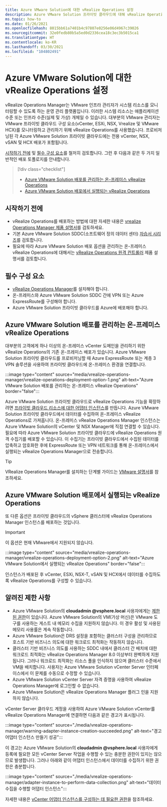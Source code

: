 ```yaml
---
title: Azure VMware Solution에 대한 vRealize Operations 설정
description: Azure VMware Solution 프라이빗 클라우드에 대해 vRealize Operations를 설정하는 방법을 알아봅니다.
ms.topic: how-to
ms.date: 01/26/2021
ms.openlocfilehash: 8015bb61a7401b4c97807e0256e06d4967c39026
ms.sourcegitcommit: 32e0fedb80b5a5ed0d2336cea18c3ec3b5015ca1
ms.translationtype: HT
ms.contentlocale: ko-KR
ms.lasthandoff: 03/30/2021
ms.locfileid: "104802491"
---
```

# <a name="set-up-vrealize-operations-for-azure-vmware-solution"></a>Azure VMware Solution에 대한 vRealize Operations 설정


vRealize Operations Manager는 VMware 인프라 관리자가 시스템 리소스를 모니터링할 수 있도록 하는 운영 관리 플랫폼입니다. 이러한 시스템 리소스는 애플리케이션 수준 또는 인프라 수준(실제 및 가상) 개체일 수 있습니다. 대부분의 VMware 관리자는 VMware 프라이빗 클라우드 구성 요소(vCenter, ESXi, NSX, Vrealize 및 VMware HCX)를 모니터링하고 관리하기 위해 vRealize Operations를 사용했습니다.  프로비저닝된 각 Azure VMware Solution 프라이빗 클라우드에는 전용 vCenter, NSX, vSAN 및 HCX 배포가 포함됩니다. 

[시작하기 전에](#before-you-begin) 및 [필수 구성 요소](#prerequisites)를 철저히 검토합니다. 그런 후 다음과 같은 두 가지 일반적인 배포 토폴로지를 안내합니다.

> [!div class="checklist"]
> * [Azure VMware Solution 배포를 관리하는 온-프레미스 vRealize Operations](#on-premises-vrealize-operations-managing-azure-vmware-solution-deployment)
> * [Azure VMware Solution 배포에서 실행되는 vRealize Operations](#vrealize-operations-running-on-azure-vmware-solution-deployment)

## <a name="before-you-begin"></a>시작하기 전에
* vRealize Operations를 배포하는 방법에 대한 자세한 내용은 [vrealize Operations Manager 제품 설명서](https://docs.vmware.com/en/vRealize-Operations-Manager/8.1/com.vmware.vcom.vapp.doc/GUID-7FFC61A0-7562-465C-A0DC-46D092533984.html)를 검토하세요. 
* 기본 Azure VMware Solution SDDC(소프트웨어 정의 데이터 센터) [자습서 시리즈](tutorial-network-checklist.md)를 검토합니다.
* 필요에 따라 Azure VMware Solution 배포 옵션을 관리하는 온-프레미스 vRealize Operations에 대해서는 [vRealize Operations 원격 컨트롤러](https://docs.vmware.com/en/vRealize-Operations-Manager/8.1/com.vmware.vcom.vapp.doc/GUID-263F9219-E801-4383-8A59-E84F3D01ED6B.html) 제품 설명서를 검토합니다. 


## <a name="prerequisites"></a>필수 구성 요소
* [vRealize Operations Manager](https://docs.vmware.com/en/vRealize-Operations-Manager/8.1/com.vmware.vcom.vapp.doc/GUID-7FFC61A0-7562-465C-A0DC-46D092533984.html)를 설치해야 합니다.
* 온-프레미스와 Azure VMware Solution SDDC 간에 VPN 또는 Azure ExpressRoute를 구성해야 합니다.
* Azure VMware Solution 프라이빗 클라우드를 Azure에 배포해야 합니다.



## <a name="on-premises-vrealize-operations-managing-azure-vmware-solution-deployment"></a>Azure VMware Solution 배포를 관리하는 온-프레미스 vRealize Operations
대부분의 고객에게 하나 이상의 온-프레미스 vCenter 도메인을 관리하기 위한 vRealize Operations의 기존 온-프레미스 배포가 있습니다. Azure VMware Solution 프라이빗 클라우드를 프로비저닝할 때 Azure ExpressRoute 또는 계층 3 VPN 솔루션을 사용하여 프라이빗 클라우드에 온-프레미스 환경을 연결합니다.  

:::image type="content" source="media/vrealize-operations-manager/vrealize-operations-deployment-option-1.png" alt-text="Azure VMware Solution 배포를 관리하는 온-프레미스 vRealize Operations" border="false":::

Azure VMware Solution 프라이빗 클라우드로 vRealize Operations 기능을 확장하려면 [프라이빗 클라우드 리소스에 대한 어댑터 인스턴스](https://docs.vmware.com/en/vRealize-Operations-Manager/8.1/com.vmware.vcom.config.doc/GUID-640AD750-301E-4D36-8293-1BFEB67E2600.html)를 만듭니다. Azure VMware Solution 프라이빗 클라우드에서 데이터를 수집하여 온-프레미스 vRealize Operations로 가져옵니다. 온-프레미스 vRealize Operations Manager 인스턴스는 Azure VMware Solution의 vCenter 및 NSX Manager에 직접 연결할 수 있습니다. 필요에 따라 Azure VMware Solution 프라이빗 클라우드에 vRealize Operations 원격 수집기를 배포할 수 있습니다. 이 수집기는 프라이빗 클라우드에서 수집된 데이터를 압축하고 암호화한 후에 ExpressRoute 또는 VPN 네트워크를 통해 온-프레미스에서 실행되는 vRealize Operations Manager으로 전송합니다. 

> [!TIP]
> VRealize Operations Manager를 설치하는 단계별 가이드는 [VMware 설명서](https://docs.vmware.com/en/vRealize-Operations-Manager/8.1/com.vmware.vcom.vapp.doc/GUID-7FFC61A0-7562-465C-A0DC-46D092533984.html)를 참조하세요. 



## <a name="vrealize-operations-running-on-azure-vmware-solution-deployment"></a>Azure VMware Solution 배포에서 실행되는 vRealize Operations

또 다른 옵션은 프라이빗 클라우드의 vSphere 클러스터에 vRealize Operations Manager 인스턴스를 배포하는 것입니다. 

>[!IMPORTANT]
>이 옵션은 현재 VMware에서 지원되지 않습니다.

:::image type="content" source="media/vrealize-operations-manager/vrealize-operations-deployment-option-2.png" alt-text="Azure VMware Solution에서 실행되는 vRealize Operations" border="false":::

인스턴스가 배포된 후 vCenter, ESXi, NSX-T, vSAN 및 HCX에서 데이터를 수집하도록 vRealize Operations를 구성할 수 있습니다. 



## <a name="known-limitations"></a>알려진 제한 사항

- Azure VMware Solution의 **cloudadmin \@vsphere.local** 사용자에게는 [제한된 권한](concepts-identity.md)이 있습니다.  Azure VMware Solution의 VM(가상 머신)은 VMware 도구를 사용하는 게스트 내 메모리 수집을 지원하지 않습니다.  이 경우 활성 및 사용된 메모리 사용률은 계속 작동합니다.
- Azure VMware Solution은 DRS 설정을 포함하는 클러스터 구성을 관리하므로 호스트 기반 비즈니스 의도에 대한 워크로드 최적화는 작동하지 않습니다.
- 클러스터 기반 비즈니스 의도를 사용하는 SDDC 내에서 클러스터 간 배치에 대한 워크로드 최적화는 vRealize Operations Manager 8.0 이상부터 완벽하게 지원됩니다. 그러나 워크로드 최적화는 리소스 풀을 인식하지 않으며 클러스터 수준에서 VM을 배치합니다. 사용자는 Azure VMware Solution vCenter Server 인터페이스에서 이 문제를 수동으로 수정할 수 있습니다.
- Azure VMware Solution vCenter Server 자격 증명을 사용하여 vRealize Operations Manager에 로그인할 수 없습니다. 
- Azure VMware Solution은 vRealize Operations Manager 플러그 인을 지원하지 않습니다.

vCenter Server 클라우드 계정을 사용하여 Azure VMware Solution vCenter를 vRealize Operations Manager에 연결하면 다음과 같은 경고가 표시됩니다.

:::image type="content" source="./media/vrealize-operations-manager/warning-adapter-instance-creation-succeeded.png" alt-text="경고 어댑터 인스턴스 만들기 성공":::

이 경고는 Azure VMware Solution의 **cloudadmin \@vsphere.local** 사용자에게 등록에 필요한 모든 vCenter Server 작업을 수행할 수 있는 충분한 권한이 있지는 않으므로 발생합니다. 그러나 아래와 같이 어댑터 인스턴스에서 데이터를 수집하기 위한 권한은 충분합니다.

:::image type="content" source="./media/vrealize-operations-manager/adapter-instance-to-perform-data-collection.png" alt-text="데이터 수집을 수행할 어댑터 인스턴스":::

자세한 내용은 [vCenter 어댑터 인스턴스를 구성하는 데 필요한 권한](https://docs.vmware.com/en/vRealize-Operations-Manager/8.1/com.vmware.vcom.core.doc/GUID-3BFFC92A-9902-4CF2-945E-EA453733B426.html)을 참조하세요.

<!-- LINKS - external -->


<!-- LINKS - internal -->




